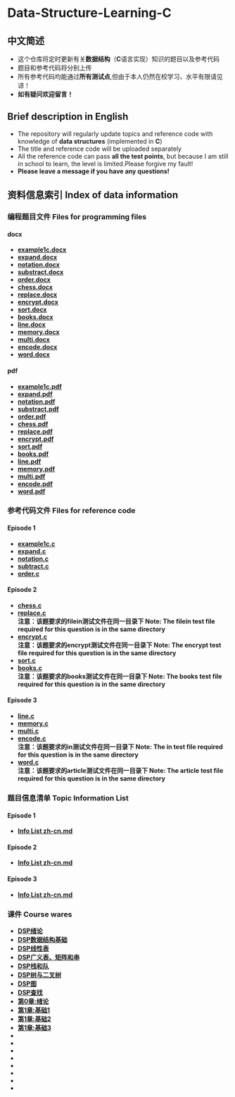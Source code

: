 # Data-Structure-Learning-C
## 中文简述
* 这个仓库将定时更新有关**数据结构**（**C**语言实现）知识的题目以及参考代码  
* 题目和参考代码将分别上传  
* 所有参考代码均能通过**所有测试点**,但由于本人仍然在校学习，水平有限请见谅！  
* **如有疑问欢迎留言！**  

## Brief description in English
* The repository will regularly update topics and reference code with knowledge of **data structures** (implemented in **C**)  
* The title and reference code will be uploaded separately  
* All the reference code can pass **all the test points**, but because I am still in school to learn, the level is limited.Please forgive my fault!  
* **Please leave a message if you have any questions!**  

## 资料信息索引 Index of data information
### 编程题目文件 Files for programming files
#### docx
* **[example1c.docx](https://github.com/MossDream/Data-Structure-Learning-C/blob/main/example1c.docx)** 
* **[expand.docx](https://github.com/MossDream/Data-Structure-Learning-C/blob/main/expand.docx)**
* **[notation.docx](https://github.com/MossDream/Data-Structure-Learning-C/blob/main/notation.docx)**
* **[substract.docx](https://github.com/MossDream/Data-Structure-Learning-C/blob/main/substract.docx)**
* **[order.docx](https://github.com/MossDream/Data-Structure-Learning-C/blob/main/order.docx)**
* **[chess.docx](https://github.com/MossDream/Data-Structure-Learning-C/blob/main/chess.docx)**
* **[replace.docx](https://github.com/MossDream/Data-Structure-Learning-C/blob/main/replace.docx)**
* **[encrypt.docx](https://github.com/MossDream/Data-Structure-Learning-C/blob/main/encrypt.docx)**
* **[sort.docx](https://github.com/MossDream/Data-Structure-Learning-C/blob/main/sort.docx)**
* **[books.docx](https://github.com/MossDream/Data-Structure-Learning-C/blob/main/books.docx)**
* **[line.docx](https://github.com/MossDream/Data-Structure-Learning-C/blob/main/line.docx)**
* **[memory.docx](https://github.com/MossDream/Data-Structure-Learning-C/blob/main/memory.docx)**
* **[multi.docx](https://github.com/MossDream/Data-Structure-Learning-C/blob/main/multi.docx)**
* **[encode.docx](https://github.com/MossDream/Data-Structure-Learning-C/blob/main/encode.docx)**
* **[word.docx](https://github.com/MossDream/Data-Structure-Learning-C/blob/main/word.docx)**
#### pdf
* **[example1c.pdf](https://github.com/MossDream/Data-Structure-Learning-C/blob/main/example1c.pdf)** 
* **[expand.pdf](https://github.com/MossDream/Data-Structure-Learning-C/blob/main/expand.pdf)**
* **[notation.pdf](https://github.com/MossDream/Data-Structure-Learning-C/blob/main/notation.pdf)**
* **[substract.pdf](https://github.com/MossDream/Data-Structure-Learning-C/blob/main/substract.pdf)**
* **[order.pdf](https://github.com/MossDream/Data-Structure-Learning-C/blob/main/order.pdf)**  
* **[chess.pdf](https://github.com/MossDream/Data-Structure-Learning-C/blob/main/chess.pdf)**
* **[replace.pdf](https://github.com/MossDream/Data-Structure-Learning-C/blob/main/replace.pdf)**
* **[encrypt.pdf](https://github.com/MossDream/Data-Structure-Learning-C/blob/main/encrypt.pdf)**
* **[sort.pdf](https://github.com/MossDream/Data-Structure-Learning-C/blob/main/sort.pdf)**
* **[books.pdf](https://github.com/MossDream/Data-Structure-Learning-C/blob/main/books.pdf)**
* **[line.pdf](https://github.com/MossDream/Data-Structure-Learning-C/blob/main/line.pdf)**
* **[memory.pdf](https://github.com/MossDream/Data-Structure-Learning-C/blob/main/memory.pdf)**
* **[multi.pdf](https://github.com/MossDream/Data-Structure-Learning-C/blob/main/multi.pdf)**
* **[encode.pdf](https://github.com/MossDream/Data-Structure-Learning-C/blob/main/encode.pdf)**
* **[word.pdf](https://github.com/MossDream/Data-Structure-Learning-C/blob/main/word.pdf)**
### 参考代码文件 Files for reference code
#### Episode 1
* **[example1c.c](https://github.com/MossDream/Data-Structure-Learning-C/blob/main/Episode%201/example1c.c)** 
* **[expand.c](https://github.com/MossDream/Data-Structure-Learning-C/blob/main/Episode%201/expand.c)**
* **[notation.c](https://github.com/MossDream/Data-Structure-Learning-C/blob/main/Episode%201/notation.c)** 
* **[subtract.c](https://github.com/MossDream/Data-Structure-Learning-C/blob/main/Episode%201/subtract.c)** 
* **[order.c](https://github.com/MossDream/Data-Structure-Learning-C/blob/main/Episode%201/order.c)** 

#### Episode 2
* **[chess.c](https://github.com/MossDream/Data-Structure-Learning-C/blob/main/Episode%202/chess.c)** 
* **[replace.c](https://github.com/MossDream/Data-Structure-Learning-C/blob/main/Episode%202/replace.c)**  
 **注意：该题要求的filein测试文件在同一目录下 Note: The filein test file required for this question is in the same directory**
* **[encrypt.c](https://github.com/MossDream/Data-Structure-Learning-C/blob/main/Episode%202/encrypt.c)**  
 **注意：该题要求的encrypt测试文件在同一目录下 Note: The encrypt test file required for this question is in the same directory**
* **[sort.c](https://github.com/MossDream/Data-Structure-Learning-C/blob/main/Episode%202/sort.c)**
* **[books.c](https://github.com/MossDream/Data-Structure-Learning-C/blob/main/Episode%202/books.c)**  
 **注意：该题要求的books测试文件在同一目录下 Note: The books test file required for this question is in the same directory**

#### Episode 3
* **[line.c](https://github.com/MossDream/Data-Structure-Learning-C/blob/main/Episode%203/line.c)** 
* **[memory.c](https://github.com/MossDream/Data-Structure-Learning-C/blob/main/Episode%203/memory.c)** 
* **[multi.c](https://github.com/MossDream/Data-Structure-Learning-C/blob/main/Episode%203/multi.c)** 
* **[encode.c](https://github.com/MossDream/Data-Structure-Learning-C/blob/main/Episode%203/encode.c)**  
 **注意：该题要求的in测试文件在同一目录下 Note: The in test file required for this question is in the same directory** 
* **[word.c](https://github.com/MossDream/Data-Structure-Learning-C/blob/main/Episode%203/word.c)**  
 **注意：该题要求的article测试文件在同一目录下 Note: The article test file required for this question is in the same directory** 
### 题目信息清单 Topic Information List
#### Episode 1
* **[Info List zh-cn.md](https://github.com/MossDream/Data-Structure-Learning-C/blob/main/Episode%201/Info%20List%20zh-cn.md)** 
#### Episode 2
* **[Info List zh-cn.md](https://github.com/MossDream/Data-Structure-Learning-C/blob/main/Episode%202/Info%20List%20zh-cn.md)** 
#### Episode 3
* **[Info List zh-cn.md](https://github.com/MossDream/Data-Structure-Learning-C/blob/main/Episode%203/Info%20List%20zh-cn.md)** 

### 课件 Course wares
* **[DSP绪论](https://github.com/MossDream/Data-Structure-Learning-C/blob/main/Course%20Ware/DSPv2_0(%E7%BB%AA%E8%AE%BA)-sxh.pptx)**
* **[DSP数据结构基础](https://github.com/MossDream/Data-Structure-Learning-C/blob/main/Course%20Ware/DSPv2_1(%E6%95%B0%E6%8D%AE%E7%BB%93%E6%9E%84%E5%9F%BA%E7%A1%80)-sxh.pptx)**
* **[DSP线性表](https://github.com/MossDream/Data-Structure-Learning-C/blob/main/Course%20Ware/DSPv2_2(%E7%BA%BF%E6%80%A7%E8%A1%A8)-sxh.pptx)**
* **[DSP广义表、矩阵和串](https://github.com/MossDream/Data-Structure-Learning-C/blob/main/Course%20Ware/DSPv2_3(%E5%B9%BF%E4%B9%89%E8%A1%A8%E3%80%81%E7%9F%A9%E9%98%B5%E4%B8%8E%E4%B8%B2)-sxh.pptx)**
* **[DSP栈和队](https://github.com/MossDream/Data-Structure-Learning-C/blob/main/Course%20Ware/DSPv2_4(%E6%A0%88%E4%B8%8E%E9%98%9F)-sxh.pptx)**
* **[DSP树与二叉树](https://github.com/MossDream/Data-Structure-Learning-C/blob/main/Course%20Ware/DSPv2_5(%E6%A0%91%E4%B8%8E%E4%BA%8C%E5%8F%89%E6%A0%91)-sxh.pptx)**
* **[DSP图](https://github.com/MossDream/Data-Structure-Learning-C/blob/main/Course%20Ware/DSPv2_6(%E5%9B%BE)-sxh.pptx)**
* **[DSP查找](https://github.com/MossDream/Data-Structure-Learning-C/blob/main/Course%20Ware/DSPv2_7(%E6%9F%A5%E6%89%BE)-sxh.pptx)**
* **[第0章:绪论](https://github.com/MossDream/Data-Structure-Learning-C/blob/Update/Course%20Ware/%E7%AC%AC0%E7%AB%A0%20%E7%BB%AA%E8%AE%BA_%E5%AE%BD%E5%B1%8F-v2.pdf)**
* **[第1章:基础1](https://github.com/MossDream/Data-Structure-Learning-C/blob/Update/Course%20Ware/%E7%AC%AC1%E7%AB%A0%20%E6%95%B0%E6%8D%AE%E7%BB%93%E6%9E%84%E7%A8%8B%E5%BA%8F%E8%AE%BE%E8%AE%A1%E5%9F%BA%E7%A1%80-v2-1.pdf)**
* **[第1章:基础2](https://github.com/MossDream/Data-Structure-Learning-C/blob/Update/Course%20Ware/%E7%AC%AC1%E7%AB%A0%20%E6%95%B0%E6%8D%AE%E7%BB%93%E6%9E%84%E7%A8%8B%E5%BA%8F%E8%AE%BE%E8%AE%A1%E5%9F%BA%E7%A1%80-%E6%95%B0%E7%BB%84-%E6%8C%87%E9%92%88(1).pdf)**
* **[第1章:基础3](https://github.com/MossDream/Data-Structure-Learning-C/blob/Update/Course%20Ware/%E7%AC%AC1%E7%AB%A0%20%E6%95%B0%E6%8D%AE%E7%BB%93%E6%9E%84%E7%A8%8B%E5%BA%8F%E8%AE%BE%E8%AE%A1%E5%9F%BA%E7%A1%80-%E7%BB%93%E6%9E%84%E4%BD%93-%E6%96%87%E4%BB%B6(1).pdf)**
* **[]()**
* **[]()**
* **[]()**
* **[]()**
* **[]()**
* **[]()**
* **[]()**
* **[]()**
